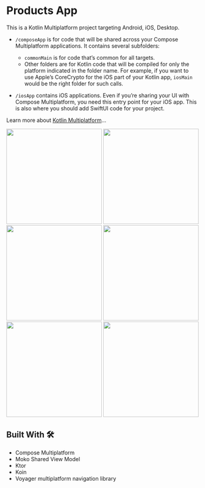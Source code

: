 # Products App

This is a Kotlin Multiplatform project targeting Android, iOS, Desktop.

* `/composeApp` is for code that will be shared across your Compose Multiplatform applications.
  It contains several subfolders:
  - `commonMain` is for code that’s common for all targets.
  - Other folders are for Kotlin code that will be compiled for only the platform indicated in the folder name.
    For example, if you want to use Apple’s CoreCrypto for the iOS part of your Kotlin app,
    `iosMain` would be the right folder for such calls.

* `/iosApp` contains iOS applications. Even if you’re sharing your UI with Compose Multiplatform, 
  you need this entry point for your iOS app. This is also where you should add SwiftUI code for your project.


Learn more about [Kotlin Multiplatform](https://www.jetbrains.com/help/kotlin-multiplatform-dev/get-started.html)…


<div align="center">
  <img src="https://github.com/ahmedorabi94/ProductsKMP/assets/7644709/8a756d66-3df3-4fb0-954e-ac4c2ea9f1f4" width="250px" /> 
  <img src="https://github.com/ahmedorabi94/ProductsKMP/assets/7644709/26d4d9f5-9539-45c3-9c4e-f89a1d21bde7" width="250px" />  
 <img src="https://github.com/ahmedorabi94/ProductsKMP/assets/7644709/b22302ce-44d3-4ece-9c86-2d1062035d81" width="250px" />  

   <img src="https://github.com/ahmedorabi94/ProductsKMP/assets/7644709/02ff92e8-5309-4a6e-a8fe-1b89cef7c148" width="250px" />  
    <img src="https://github.com/ahmedorabi94/ProductsKMP/assets/7644709/08f5742e-8fb8-45a1-aac7-8af0d88170c2" width="250px" />  
     <img src="https://github.com/ahmedorabi94/ProductsKMP/assets/7644709/3259eaa8-309f-4489-900e-57af1074a4ae" width="250px" />  
</div>

 ## Built With 🛠
 - Compose Multiplatform
 - Moko Shared View Model
 - Ktor
 - Koin
 - Voyager multiplatform navigation library


